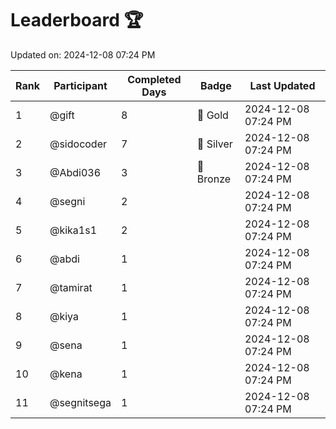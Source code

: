 # Leaderboard 🏆

Updated on: 2024-12-08 07:24 PM

| Rank | Participant       | Completed Days | Badge      | Last Updated         |
|------|-------------------|----------------|------------|----------------------|
| 1    | @gift             | 8              | 🏅 Gold     | 2024-12-08 07:24 PM |
| 2    | @sidocoder        | 7              | 🥈 Silver   | 2024-12-08 07:24 PM |
| 3    | @Abdi036          | 3              | 🥉 Bronze   | 2024-12-08 07:24 PM |
| 4    | @segni            | 2              |            | 2024-12-08 07:24 PM |
| 5    | @kika1s1          | 2              |            | 2024-12-08 07:24 PM |
| 6    | @abdi             | 1              |            | 2024-12-08 07:24 PM |
| 7    | @tamirat          | 1              |            | 2024-12-08 07:24 PM |
| 8    | @kiya             | 1              |            | 2024-12-08 07:24 PM |
| 9    | @sena             | 1              |            | 2024-12-08 07:24 PM |
| 10   | @kena             | 1              |            | 2024-12-08 07:24 PM |
| 11   | @segnitsega       | 1              |            | 2024-12-08 07:24 PM |
